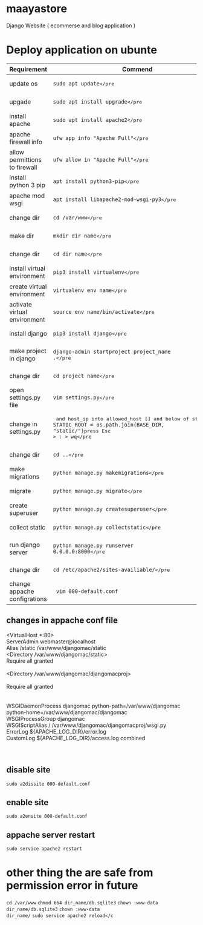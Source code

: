 # maayastore
Django Website ( ecommerse and blog application )



# Deploy application on ubunte

Requirement | Commend
------------ | -------------
update os | <pre><code>sudo apt update</code></pre
upgade | <pre><code>sudo apt install upgrade</code></pre
install apache | <pre><code>sudo apt install apache2</code></pre
apache firewall info | <pre><code>ufw app info "Apache Full"</code></pre
allow permittions to firewall | <pre><code>ufw allow in "Apache Full"</code></pre
install python 3 pip | <pre><code>apt install python3-pip</code></pre
apache mod wsgi | <pre><code>apt install libapache2-mod-wsgi-py3</code></pre
change dir | <pre><code>cd /var/www</code></pre
make dir | <pre><code>mkdir dir_name</code></pre
change dir | <pre><code>cd dir_name</code></pre
install virtual environment | <pre><code>pip3 install virtualenv</code></pre
create virtual environment | <pre><code>virtualenv env_name</code></pre
activate virtual environment | <pre><code>source env_name/bin/activate</code></pre
install django | <pre><code>pip3 install django</code></pre
make project in django | <pre><code>django-admin startproject project_name .</code></pre
change dir | <pre><code>cd project_name</code></pre
open settings.py file | <pre><code>vim settings.py</code></pre
change in settings.py | <pre> and host_ip into allowed_host [] and below of static url <code>STATIC_ROOT = os.path.join(BASE_DIR, "static/")</code>press Esc > : > wq</pre
change dir | <pre><code>cd ..</code></pre
make migrations | <pre><code>python manage.py makemigrations</code></pre
migrate | <pre><code>python manage.py migrate</code></pre
create superuser | <pre><code>python manage.py createsuperuser</code></pre
collect static | <pre><code>python manage.py collectstatic</code></pre
run django server | <pre><code>python manage.py runserver 0.0.0.0:8000</code></pre
change dir | <pre><code>cd /etc/apache2/sites-availiable/</code></pre
change appache configrations | <pre><code> vim 000-default.conf</code></pre>


## changes in appache conf file

<VirtualHost *:80></br>
	ServerAdmin webmaster@localhost</br>
	  Alias /static /var/www/djangomac/static</br>
    <Directory /var/www/djangomac/static></br>
        Require all granted</br>
    </Directory></br>
	<Directory /var/www/djangomac/djangomacproj></br>
        <Files wsgi.py></br>
            Require all granted</br>
        </Files></br>
    </Directory></br>
    WSGIDaemonProcess djangomac python-path=/var/www/djangomac python-home=/var/www/djangomac</pre>/djangomac</br>
    WSGIProcessGroup djangomac</br>
    WSGIScriptAlias / /var/www/djangomac/djangomacproj/wsgi.py</br>
	ErrorLog ${APACHE_LOG_DIR}/error.log</br>
	CustomLog ${APACHE_LOG_DIR}/access.log combined</br></br>
</VirtualHost></br>

## disable site
<code>sudo a2dissite 000-default.conf</code>

## enable site
<code>sudo a2ensite 000-default.conf</code>

## appache server restart
<code>sudo service apache2 restart</code>

# other thing the are safe from permission error in future
<code>cd /var/www</code>
<code>chmod 664 dir_name/db.sqlite3</code>
<code>chown :www-data dir_name/db.sqlite3</code>
<code>chown :www-data dir_name/</code>
<code>sudo service apache2 reload</c
